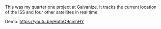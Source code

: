 This was my quarter one project at Galvanize. It tracks the current location of the ISS and four other satellites in real time.

Demo: https://youtu.be/HotoO9cmhHY
